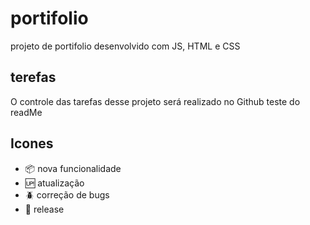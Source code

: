 # portifolio
projeto de portifolio desenvolvido com JS, HTML e CSS 
## terefas 
O controle das tarefas desse projeto será realizado no Github
teste do readMe
## Icones

- :package: nova funcionalidade
- :up: atualização
- :beetle: correção de bugs
- :checkered_flag: release